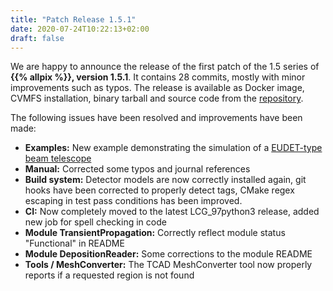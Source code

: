 ```yaml
---
title: "Patch Release 1.5.1"
date: 2020-07-24T10:22:13+02:00
draft: false
---
```


We are happy to announce the release of the first patch of the 1.5 series of **{{% allpix %}}, version 1.5.1**.
It contains 28 commits, mostly with minor improvements such as typos.
The release is available as Docker image, CVMFS installation, binary tarball and source code from the [repository](https://gitlab.cern.ch/allpix-squared/allpix-squared/).

The following issues have been resolved and improvements have been made:
<!--more-->

* **Examples:** New example demonstrating the simulation of a [EUDET-type beam telescope](https://link.springer.com/article/10.1140/epjti/s40485-016-0033-2)
* **Manual:** Corrected some typos and journal references
* **Build system:** Detector models are now correctly installed again, git hooks have been corrected to properly detect tags, CMake regex escaping in test pass conditions has been improved.
* **CI:** Now completely moved to the latest LCG_97python3 release, added new job for spell checking in code
* **Module TransientPropagation:** Correctly reflect module status "Functional" in README
* **Module DepositionReader:** Some corrections to the module README
* **Tools / MeshConverter:** The TCAD MeshConverter tool now properly reports if a requested region is not found
